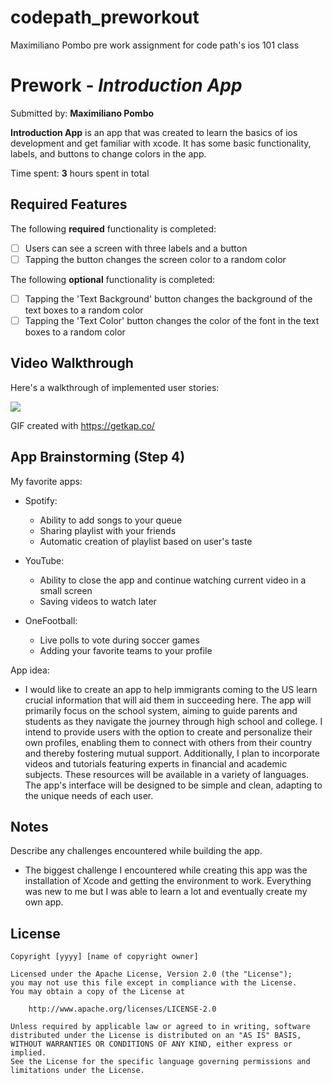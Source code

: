 # codepath_preworkout
Maximiliano Pombo pre work assignment for code path's ios 101 class
# Prework - *Introduction App*

Submitted by: **Maximiliano Pombo**

**Introduction App** is an app that was created to learn the basics of ios development and get familiar with xcode. It has some basic functionality, labels, and buttons to change colors in the app.

Time spent: **3** hours spent in total

## Required Features

The following **required** functionality is completed:

- [ ] Users can see a screen with three labels and a button
- [ ] Tapping the button changes the screen color to a random color

The following **optional** functionality is completed:

- [ ] Tapping the 'Text Background' button changes the background of the text boxes to a random color
- [ ] Tapping the 'Text Color' button changes the color of the font in the text boxes to a random color
 
## Video Walkthrough

Here's a walkthrough of implemented user stories:

<img src='https://media.giphy.com/media/v1.Y2lkPTc5MGI3NjExd3MzY215cDZlNWhrMGttcGVhYW43aWV6OWFraHZ3eW9pazJvc25wZyZlcD12MV9pbnRlcm5hbF9naWZfYnlfaWQmY3Q9Zw/TqpjKDNioGfXBD5SLa/giphy.gif'/>

<!-- Replace this with whatever GIF tool you used! -->
GIF created with https://getkap.co/
<!-- Recommended tools:
[Kap](https://getkap.co/) for macOS
[ScreenToGif](https://www.screentogif.com/) for Windows
[peek](https://github.com/phw/peek) for Linux. -->

## App Brainstorming (Step 4)
My favorite apps:
* Spotify:
  * Ability to add songs to your queue
  * Sharing playlist with your friends
  * Automatic creation of playlist based on user's taste
 
* YouTube:
  * Ability to close the app and continue watching current video in a small screen
  * Saving videos to watch later

* OneFootball:
  * Live polls to vote during soccer games
  * Adding your favorite teams to your profile

App idea:
* I would like to create an app to help immigrants coming to the US learn crucial information that will aid them in succeeding here. The app will primarily focus on the school system, aiming to guide parents and students as they navigate the journey through high school and college. I intend to provide users with the option to create and personalize their own profiles, enabling them to connect with others from their country and thereby fostering mutual support. Additionally, I plan to incorporate videos and tutorials featuring experts in financial and academic subjects. These resources will be available in a variety of languages. The app's interface will be designed to be simple and clean, adapting to the unique needs of each user.
  
## Notes

Describe any challenges encountered while building the app.
- The biggest challenge I encountered while creating this app was the installation of Xcode and getting the environment to work. Everything was new to me but I was able to learn a lot and eventually create my own app.

## License

    Copyright [yyyy] [name of copyright owner]

    Licensed under the Apache License, Version 2.0 (the "License");
    you may not use this file except in compliance with the License.
    You may obtain a copy of the License at

        http://www.apache.org/licenses/LICENSE-2.0

    Unless required by applicable law or agreed to in writing, software
    distributed under the License is distributed on an "AS IS" BASIS,
    WITHOUT WARRANTIES OR CONDITIONS OF ANY KIND, either express or implied.
    See the License for the specific language governing permissions and
    limitations under the License.
